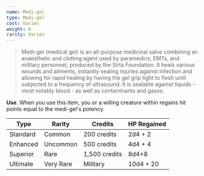 ```yaml
---
name: Medi-gel
type: Medi-gel
cost: Varies
weight: 0
rarity: Varies
---
```

>Medi-gel (medical gel) is an all-purpose medicinal salve combining an anaesthetic and clotting agent used by paramedics,
EMTs, and military personnel, produced by the Sirta Foundation. It heals various wounds and ailments, instantly sealing
injuries against infection and allowing for rapid healing by having the gel grip tight to flesh until subjected to a frequency
of ultrasound. It is sealable against liquids - most notably blood - as well as contaminants and gases.

__Use__. When you use this item, you or a willing creature within <me-distance length="5" /> regains hit points equal to the medi-gel's potency.

Type|Rarity|Credits|HP Regained
---|---|---|---
Standard|Common|200 credits|2d4 + 2
Enhanced|Uncommon|500 credits|4d4 + 4
Superior|Rare|1,500 credits|8d4+8
Ultimate|Very Rare|Military|10d4 + 20
